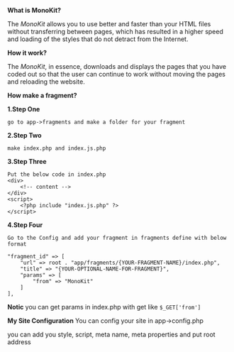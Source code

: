 **What is MonoKit?**

The *MonoKit* allows you to use better and faster than your HTML files without transferring between pages, which has resulted in a higher speed and loading of the styles that do not detract from the Internet.

**How it work?**

The *MonoKit*, in essence, downloads and displays the pages that you have coded out so that the user can continue to work without moving the pages and reloading the website.

**How make a fragment?**

   **1.Step One**
   
    go to app->fragments and make a folder for your fragment
    
  **2.Step Two**
     
    make index.php and index.js.php
   
  **3.Step Three**
    
    Put the below code in index.php
    <div>
        <!-- content -->
    </div>
    <script>
        <?php include "index.js.php" ?>
    </script>
   
  **4.Step Four**
    
    Go to the Config and add your fragment in fragments define with below format
    
    "fragment_id" => [
        "url" => root . "app/fragments/{YOUR-FRAGMENT-NAME}/index.php",
        "title" => "{YOUR-OPTIONAL-NAME-FOR-FRAGMENT}",
        "params" => [
            "from" => "MonoKit"
        ]
    ],
    
  **Notic** you can get params in index.php with get like `$_GET['from']`
  
  
  **My Site Configuration**
  You can config your site in app->config.php 
  
  you can add you style, script, meta name, meta properties and put root address
